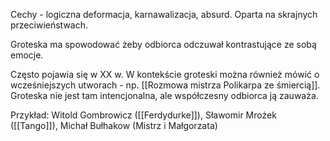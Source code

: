 Cechy - logiczna deformacja, karnawalizacja, absurd. Oparta na skrajnych przeciwieństwach.

Groteska ma spowodować żeby odbiorca odczuwał kontrastujące ze sobą emocje.

Często pojawia się w XX w. W kontekście groteski można również mówić o wcześniejszych utworach - np. [[Rozmowa mistrza Polikarpa ze śmiercią]]. Groteska nie jest tam intencjonalna, ale współczesny odbiorca ją zauważa.

Przykład: Witold Gombrowicz ([[Ferdydurke]]), Sławomir Mrożek ([[Tango]]), Michał Bułhakow (Mistrz i Małgorzata)